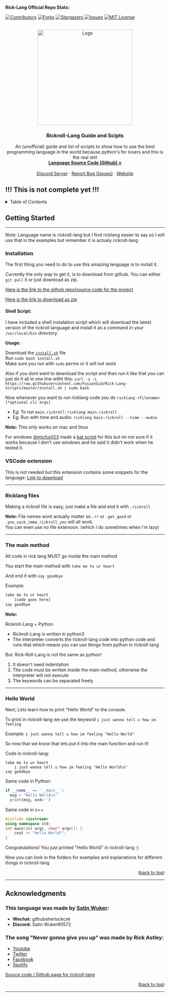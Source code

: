 <div id="top"></div>

**Rick-Lang Official Repo Stats:**

[![Contributors][contributors-shield]][contributors-url]
[![Forks][forks-shield]][forks-url]
[![Stargazers][stars-shield]][stars-url]
[![Issues][issues-shield]][issues-url]
[![MIT License][license-shield]][license-url]



<!-- PROJECT LOGO -->
<br />
<div align="center">
  <a href="https://github.com/Rick-Lang/rickroll-lang">
    <img src="https://raw.githubusercontent.com/Rick-Lang/rickroll-lang/main/img/newlogo.jpg" alt="Logo" width="300" height="300">
  </a>

  <h3 align="center">Rickroll-Lang Guide and Scipts</h3>

  <p align="center">
    An (unofficial) guide and list of scripts to show how to use the best programming language in the world because python's for losers and this is the real shit
    <br />
    <a href="https://github.com/Rick-Lang/rickroll-lang"><strong>Language Source Code (Github) »</strong></a>
    <br />
    <br />
    <a href="https://discord.gg/A9VajuEPf7">Discord Server</a>
    ·
    <a href="https://github.com/Rick-Lang/rickroll-lang/issues">Report Bug (Issues)</a>
    ·
    <a href="https://rick-lang.github.io/rickroll-lang">Website</a>
  </p>
</div>

## !!! This is not complete yet !!!

<!-- TABLE OF CONTENTS -->
<details>
  <summary>Table of Contents</summary>
  <ol>
    <li>
      <a href="#getting-started">Getting Started:</a>
      <ul>
        <li><a href="#installation">Installation</a></li>
        <li><a href="#the-main-method">The Main Method</a></li>
        <li><a href="#ricklang-files">Rickroll-Lang Files</a></li>
        <li><a href="#hello-world">Hello World</a></li>
      </ul>
    </li>
    <li><a href="https://github.com/FusionSid/Rick-Lang-Scripts/blob/master/variables/variables.md.md">Variables:</a></li>
    <ul>
        <li><a href="https://github.com/FusionSid/Rick-Lang-Scripts/blob/master/variables/variables.md#datatypes">Example</a></li>
        <li><a href="https://github.com/FusionSid/Rick-Lang-Scripts/blob/master/variables/variables.md#datatypes">Datatypes</a></li>
      </ul>
  </ol>
</details>


## Getting Started

---

Note: Language name is rickroll-lang but I find ricklang easier to say so I will use that in the examples but remember it is actualy rickroll-lang

### Installation

The first thing you need to do to use this amazing language is to install it.

Currently the only way to get it, is to download from github.
You can either `git pull` it or just download as zip.

[Here is the link to the github repo/source code for the project](https://github.com/Rick-Lang/rickroll-lang/)

[Here is the link to download as zip](https://github.com/Rick-Lang/rickroll-lang/archive/refs/heads/main.zip)

#### Shell Script:

I have included a shell instalation script which will download the latest version of the rickroll language and install it as a command in your `/usr/local/bin` directory.

**Usage:**

Download the [`install.sh`](https://github.com/FusionSid/Rick-Lang-Scripts/blob/master/install.sh) file  
Run `sudo bash install.sh`  
Make sure you run with `sudo` perms or it will not work

Also if you dont want to download the script and then run it like that you can just do it all in one line witht this: 
`curl -s -L https://raw.githubusercontent.com/FusionSid/Rick-Lang-Scripts/master/install.sh | sudo bash`

Now whenever you want to run ricklang code you do 
`ricklang <filename> [*optional cli args]`  
- Eg: To run `main.rickroll`: `ricklang main.rickroll`  
- Eg: Run with time and audio: `ricklang main.rickroll --time --audio`

**Note:** This only works on mac and linux

For windows [@micfun123](https://github.com/micfun123) made a [bat script](https://github.com/FusionSid/Rick-Lang-Scripts/blob/master/install.bat) for this but im not sure if it works because I don't use windows and he said it didn't work when he tested it.

### VSCode extension

This is not needed but this extension contains some snippets for the language: [Link to download](https://marketplace.visualstudio.com/items?itemName=FusionSid.rickroll-lang)

---

### Ricklang files

Making a rickroll file is easy, just make a file and end it with `.rickroll`

**Note:** 
File names wont actually matter so `.rr` or `.get_good` or `.you_suck_imma_rickroll_you` will all work.  
You can even use no file extension. (which I do sometimes when i'm lazy)

---

### The main method
All code in rick lang MUST go inside the main method

You start the main method with `take me to ur heart`  

And end it with `say goodbye`

Example:

```py
take me to ur heart
    [code goes here]
say goodbye
```

**Note:** 

Rickroll-Lang + Python 
- Rickroll-Lang is written in python3
- The interpreter converts the rickroll-lang code into python code and runs that which means you can use things from python in rickroll-lang

But: Rick-Roll-Lang is not the same as python!
1. It doesn't need indentation
2. The code must be written inside the main method, otherwise the interpreter will not execute
3. The keywords can be separated freely

--- 

### Hello World

Next, Lets learn how to print "Hello World" to the console.

To print in rickroll-lang we use the keyword `i just wanna tell u how im feeling`

Example: `i just wanna tell u how im feeling "Hello World"`

So now that we know that lets put it into the main function and run it!

Code in rickroll-lang:
```
take me to ur heart
    i just wanna tell u how im feeling "Hello World\n"
say goodbye
```

Same code in Python:
```python
if __name__ == '__main__':
  msg = "Hello World\n"
  print(msg, end='')
```

Same code in c++
```c++
#include <iostream>
using namespace std;
int main(int argc, char* argv[]) {
    cout << "Hello World!";
}
```

Congratulations! You just printed "Hello World" in rickroll-lang :)

Now you can look in the folders for examples and explanations for different things in rickroll-lang


<p align="right">(<a href="#top">back to top</a>)</p>

---

<!-- ACKNOWLEDGMENTS -->
## Acknowledgments

### This language was made by [Satin Wuker](https://github.com/SatinWuker):
* **Wechat:** githubsherlockcxk
* **Discord:** Satin Wuker#0572

### The song "Never gonna give you up" was made by Rick Astley:
* [Youtube](https://www.youtube.com/channel/UCuAXFkgsw1L7xaCfnd5JJOw)  
* [Twitter](https://twitter.com/rickastley)  
* [Facebook](https://www.facebook.com/RickAstley)  
* [Spotify](https://open.spotify.com/artist/0gxyHStUsqpMadRV0Di1Qt)  

[Source code / Github page for rickroll-lang](https://github.com/Rick-Lang/rickroll-lang)

<p align="right">(<a href="#top">back to top</a>)</p>

---


<!-- MARKDOWN LINKS & IMAGES -->
<!-- https://www.markdownguide.org/basic-syntax/#reference-style-links -->
[contributors-shield]: https://img.shields.io/github/contributors/Rick-Lang/rickroll-lang.svg?style=for-the-badge
[contributors-url]: https://github.com/Rick-Lang/rickroll-lang/graphs/contributors
[forks-shield]: https://img.shields.io/github/forks/Rick-Lang/rickroll-lang.svg?style=for-the-badge
[forks-url]: https://github.com/Rick-Lang/rickroll-lang/network/members
[stars-shield]: https://img.shields.io/github/stars/Rick-Lang/rickroll-lang.svg?style=for-the-badge
[stars-url]: https://github.com/Rick-Lang/rickroll-lang/stargazers
[issues-shield]: https://img.shields.io/github/issues/Rick-Lang/rickroll-lang.svg?style=for-the-badge
[issues-url]: https://github.com/Rick-Lang/rickroll-lang/issues
[license-shield]: https://img.shields.io/github/license/Rick-Lang/rickroll-lang.svg?style=for-the-badge
[license-url]: https://github.com/Rick-Lang/rickroll-lang/blob/master/LICENSE.txt
[product-screenshot]: https://github.com/Rick-Lang/rickroll-lang/blob/main/img/newlogo.jpg